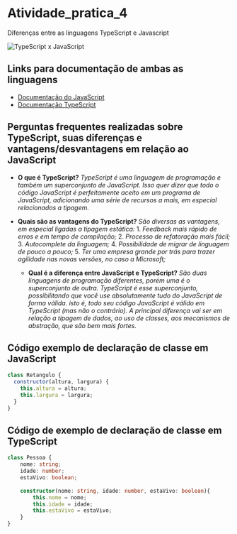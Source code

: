 # Atividade_pratica_4

<p>Diferenças entre as linguagens TypeScript e Javascript</p>

<img src="https://svitla.com/uploads_converted/2/13982-javascript_vs_typescript.webp?1664279370" alt="TypeScript x JavaScript">

## Links para documentação de ambas as linguagens
  - [Documentação do JavaScript](https://developer.mozilla.org/pt-BR/docs/Web/JavaScript)
  - [Documentação TypeScript](https://www.typescriptlang.org/pt/docs/)


## Perguntas frequentes realizadas sobre TypeScript, suas diferenças e vantagens/desvantagens em relação ao JavaScript

  - **O que é TypeScript?**
		*TypeScript é uma linguagem de programação e também um superconjunto de JavaScript. Isso quer dizer que todo o código JavaScript é perfeitamente aceito em um programa de JavaScript, adicionando uma série de recursos a mais, em especial relacionados a tipagem.*

  - **Quais são as vantagens do TypeScript?**
		*São diversas as vantagens, em especial ligadas a tipagem estática:*
		1. *Feedback mais rápido de erros e em tempo de compilação;*
		2. *Processo de refatoração mais fácil;*
		3. *Autocomplete da linguagem;*
		4. *Possibilidade de migrar de linguagem de pouco a pouco;*
		5. *Ter uma empresa grande por trás para trazer agilidade nas novas versões, no caso a Microsoft;*

	- **Qual é a diferença entre JavaScript e TypeScript?**
		*São duas linguagens de programação diferentes, porém uma é o superconjunto de outra. TypeScript é esse superconjunto, possibilitando que você use absolutamente tudo do JavaScript de forma válida. isto é, todo seu código JavaScript é válido em TypeScript (mas não o contrário). A principal diferença vai ser em relação a tipagem de dados, ao uso de classes, aos mecanismos de abstração, que são bem mais fortes.*

## Código exemplo de declaração de classe em JavaScript	
```javascript
class Retangulo {
  constructor(altura, largura) {
    this.altura = altura;
    this.largura = largura;
  }
}
```

## Código de exemplo de declaração de classe em TypeScript

```typescript 
class Pessoa {
	nome: string;
	idade: number;
	estaVivo: boolean;
	
	constructor(nome: string, idade: number, estaVivo: boolean){
		this.nome = nome;
		this.idade = idade;
		this.estaVivo = estaVivo;
	}
}
```
